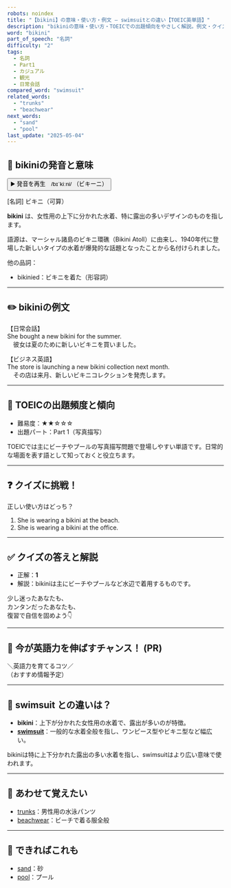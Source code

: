 ```yaml
---
robots: noindex
title: "【bikini】の意味・使い方・例文 ― swimsuitとの違い【TOEIC英単語】"
description: "bikiniの意味・使い方・TOEICでの出題傾向をやさしく解説。例文・クイズ付きでswimsuitとの違いもわかりやすく学べます。"
word: "bikini"
part_of_speech: "名詞"
difficulty: "2"
tags:
  - 名詞
  - Part1
  - カジュアル
  - 観光
  - 日常会話
compared_word: "swimsuit"
related_words:
  - "trunks"
  - "beachwear"
next_words:
  - "sand"
  - "pool"
last_update: "2025-05-04"
---
```


## 🔰 bikiniの発音と意味

<button class="play-audio" onclick="playTTS('bikini')">
  <span class="play-audio-main">
    ▶️ 発音を再生　/bɪˈkiːni/
  </span>
  <span class="play-audio-sub">
    （ビキーニ）
  </span>
</button>

[名詞] ビキニ（可算）

**bikini** は、女性用の上下に分かれた水着、特に露出の多いデザインのものを指します。

語源は、マーシャル諸島のビキニ環礁（Bikini Atoll）に由来し、1940年代に登場した新しいタイプの水着が爆発的な話題となったことから名付けられました。

他の品詞：  
- bikinied：ビキニを着た（形容詞）

---

## ✏️ bikiniの例文

【日常会話】  
She bought a new bikini for the summer.  
　彼女は夏のために新しいビキニを買いました。

【ビジネス英語】  
The store is launching a new bikini collection next month.  
　その店は来月、新しいビキニコレクションを発売します。

---

## 🎯 TOEICの出題頻度と傾向

- 難易度：★★☆☆☆
- 出題パート：Part 1（写真描写）

TOEICでは主にビーチやプールの写真描写問題で登場しやすい単語です。日常的な場面を表す語として知っておくと役立ちます。

---

## ❓ クイズに挑戦！

正しい使い方はどっち？

1. She is wearing a bikini at the beach.  
2. She is wearing a bikini at the office.

---

## ✅ クイズの答えと解説

- 正解：**1**
- 解説：bikiniは主にビーチやプールなど水辺で着用するものです。

少し迷ったあなたも、  
カンタンだったあなたも、  
復習で自信を固めよう👇️

---

## 🚀 今が英語力を伸ばすチャンス！ (PR)

<div class="info-center">
＼英語力を育てるコツ／<br>  
（おすすめ情報予定）
</div>

---

## 🤔  swimsuit との違いは？

- **bikini**：上下が分かれた女性用の水着で、露出が多いのが特徴。
- **[swimsuit](/swimsuit)**：一般的な水着全般を指し、ワンピース型やビキニ型など幅広い。

bikiniは特に上下分かれた露出の多い水着を指し、swimsuitはより広い意味で使われます。

---

## 🧩 あわせて覚えたい

- [trunks](/trunks)：男性用の水泳パンツ
- [beachwear](/beachwear)：ビーチで着る服全般

---

## 📖 できればこれも

- [sand](/sand)：砂
- [pool](/pool)：プール

<!-- cvid: aid11_bid04 -->
